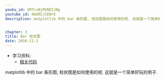 ```yaml
---
youku_id: XMTcxNjM5NDI1Ng
youtube_id: dmGRCJIEWrE
description: matplotlib 中的 bar 条形图, 柱状图是如何使用的呢. 这就是一个简单好玩的例子.


chapter: 3
title: Bar 柱状图 
date: 2016-11-3
---
```

* 学习资料:
  * [相关代码](https://github.com/MorvanZhou/tutorials/blob/master/matplotlibTUT/plt11_bar.py)
  
matplotlib 中的 bar 条形图, 柱状图是如何使用的呢. 这就是一个简单好玩的例子.